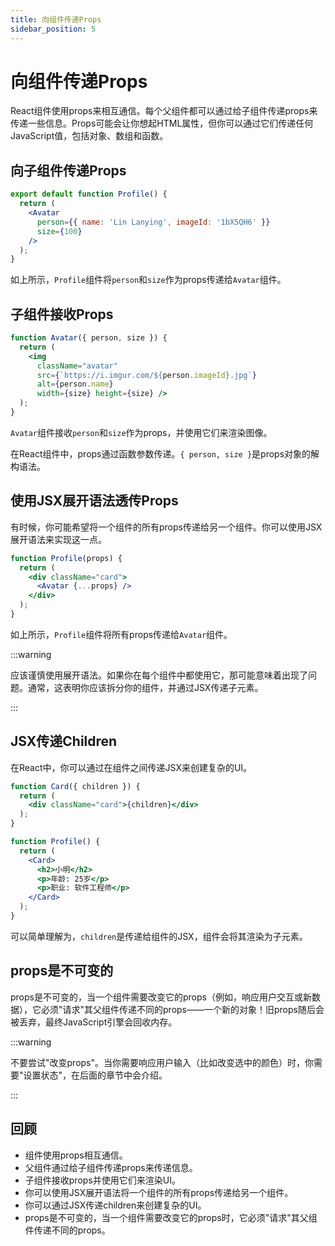 ```yaml
---
title: 向组件传递Props
sidebar_position: 5
---
```


# 向组件传递Props

React组件使用props来相互通信。每个父组件都可以通过给子组件传递props来传递一些信息。Props可能会让你想起HTML属性，但你可以通过它们传递任何JavaScript值，包括对象、数组和函数。

## 向子组件传递Props

```jsx
export default function Profile() {
  return (
    <Avatar
      person={{ name: 'Lin Lanying', imageId: '1bX5QH6' }}
      size={100}
    />
  );
}
```

如上所示，`Profile`组件将`person`和`size`作为props传递给`Avatar`组件。

## 子组件接收Props

```jsx
function Avatar({ person, size }) {
  return (
    <img
      className="avatar"
      src={`https://i.imgur.com/${person.imageId}.jpg`}
      alt={person.name}
      width={size} height={size} />
  );
}
```

`Avatar`组件接收`person`和`size`作为props，并使用它们来渲染图像。

在React组件中，props通过函数参数传递。`{ person, size }`是props对象的解构语法。

## 使用JSX展开语法透传Props

有时候，你可能希望将一个组件的所有props传递给另一个组件。你可以使用JSX展开语法来实现这一点。

```jsx
function Profile(props) {
  return (
    <div className="card">
      <Avatar {...props} />
    </div>
  );
}
```

如上所示，`Profile`组件将所有props传递给`Avatar`组件。

:::warning

应该谨慎使用展开语法。如果你在每个组件中都使用它，那可能意味着出现了问题。通常，这表明你应该拆分你的组件，并通过JSX传递子元素。

:::

## JSX传递Children

在React中，你可以通过在组件之间传递JSX来创建复杂的UI。

```jsx
function Card({ children }) {
  return (
    <div className="card">{children}</div>
  );
}

function Profile() {
  return (
    <Card>
      <h2>小明</h2>
      <p>年龄: 25岁</p>
      <p>职业: 软件工程师</p>
    </Card>
  );
}
```

可以简单理解为，`children`是传递给组件的JSX，组件会将其渲染为子元素。


## props是不可变的

props是不可变的，当一个组件需要改变它的props（例如，响应用户交互或新数据），它必须"请求"其父组件传递不同的props——一个新的对象！旧props随后会被丢弃，最终JavaScript引擎会回收内存。


:::warning

不要尝试"改变props"。当你需要响应用户输入（比如改变选中的颜色）时，你需要"设置状态"，在后面的章节中会介绍。

:::

## 回顾

- 组件使用props相互通信。
- 父组件通过给子组件传递props来传递信息。
- 子组件接收props并使用它们来渲染UI。
- 你可以使用JSX展开语法将一个组件的所有props传递给另一个组件。
- 你可以通过JSX传递children来创建复杂的UI。
- props是不可变的，当一个组件需要改变它的props时，它必须"请求"其父组件传递不同的props。
